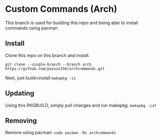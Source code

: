 # Custom Commands (Arch)

This branch is used for building this repo and being able to install commands using pacman

## Install

Clone this repo on this branch and install.

```git clone --single-branch --branch arch https://github.com/pazuzu156/archcommands.git```

Next, just build+install `makepkg -is`

## Updating

Using this PKGBUILD, simply pull changes and run makepkg: `makepkg -isf`

## Removing

Remove using pacman: `sudo pacman -Rs archcommands`
